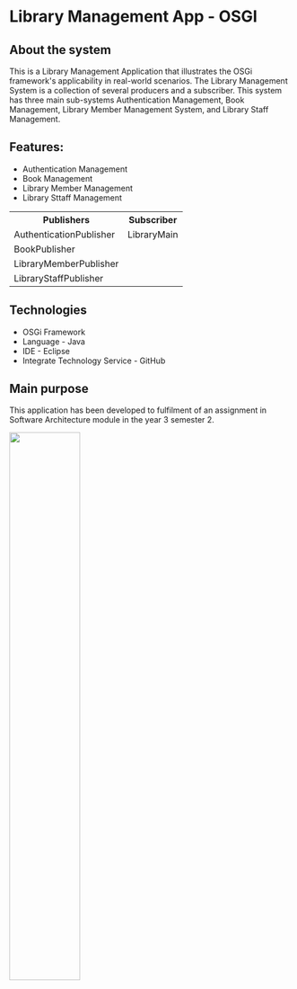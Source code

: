 # Library Management App - OSGI

## About the system

<p text-align="Justify">This is a Library Management Application  that illustrates the OSGi framework's applicability in real-world scenarios. The Library Management System is a collection of several producers and a subscriber. This system has three main sub-systems Authentication Management, Book Management, Library Member Management System, and Library Staff Management. </p>

## Features:
<ul>
    <li>Authentication Management</li>
    <li>Book Management</li>
    <li>Library Member Management</li>
    <li>Library Sttaff Management</li>
</ul>

<table table-align="center">
    <tr>
        <th text-align="center">Publishers</th>
        <th text-align="center">Subscriber</th>
    </tr> 
    <tr>
        <td>AuthenticationPublisher</td>
        <td>LibraryMain</td>
    </tr>  
    <tr>
        <td>BookPublisher</td>
        <td></td>
    </tr>
    <tr>
        <td>LibraryMemberPublisher</td>
        <td></td>
    </tr>
    <tr>
        <td>LibraryStaffPublisher</td>
        <td></td>
    </tr>
<table>

## Technologies
<ul>
    <li>OSGi Framework</li>
    <li>Language - Java</li>
    <li>IDE - Eclipse</li>
    <li>Integrate Technology Service - GitHub</li>
</ul>

## Main purpose
This application has been developed to fulfilment of an assignment in Software Architecture module in the year 3 semester 2.

<img src="https://static.sliit.lk/wp-content/uploads/2021/10/24070027/SLIIT.png" image-align="center" width="50%" hight="25%">